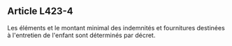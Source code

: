 ## Article L423-4

Les éléments et le montant minimal des indemnités et fournitures destinées à l'entretien de l'enfant sont
déterminés par décret.

